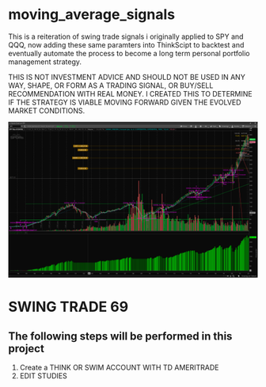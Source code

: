 # moving_average_signals
This is a reiteration of swing trade signals i originally applied to SPY and QQQ, now adding these same paramters into ThinkScipt to backtest and eventually automate the process to become a long term personal portfolio management strategy.

THIS IS NOT INVESTMENT ADVICE AND SHOULD NOT BE USED IN ANY WAY, SHAPE, OR FORM AS A TRADING SIGNAL, OR BUY/SELL RECOMMENDATION WITH REAL MONEY. I CREATED THIS TO DETERMINE IF THE STRATEGY IS VIABLE MOVING FORWARD GIVEN THE EVOLVED MARKET CONDITIONS.


![](SPY69.png)
# SWING TRADE 69


## The following steps will be performed in this project
1. Create a THINK OR SWIM ACCOUNT WITH TD AMERITRADE
2. EDIT STUDIES



